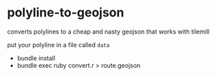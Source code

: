 # polyline-to-geojson
converts polylines to a cheap and nasty geojson that works with tilemill

put your polyline in a file called `data`

- bundle install
- bundle exec ruby convert.r > route.geojson
